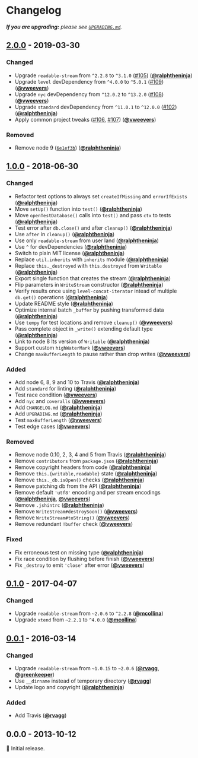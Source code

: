# Changelog

_**If you are upgrading:** please see [`UPGRADING.md`](UPGRADING.md)._

## [2.0.0] - 2019-03-30

### Changed

- Upgrade `readable-stream` from `^2.2.8` to `^3.1.0` ([#105](https://github.com/Level/level-ws/issues/105)) ([**@ralphtheninja**](https://github.com/ralphtheninja))
- Upgrade `level` devDependency from `^4.0.0` to `^5.0.1` ([#109](https://github.com/Level/level-ws/issues/109)) ([**@vweevers**](https://github.com/vweevers))
- Upgrade `nyc` devDependency from `^12.0.2` to `^13.2.0` ([#108](https://github.com/Level/level-ws/issues/108)) ([**@vweevers**](https://github.com/vweevers))
- Upgrade `standard` devDependency from `^11.0.1` to `^12.0.0` ([#102](https://github.com/Level/level-ws/issues/102)) ([**@ralphtheninja**](https://github.com/ralphtheninja))
- Apply common project tweaks ([#106](https://github.com/Level/level-ws/issues/106), [#107](https://github.com/Level/level-ws/issues/107)) ([**@vweevers**](https://github.com/vweevers))

### Removed

- Remove node 9 ([`6e1ef3b`](https://github.com/Level/level-ws/commit/6e1ef3b)) ([**@ralphtheninja**](https://github.com/ralphtheninja))

## [1.0.0] - 2018-06-30

### Changed

- Refactor test options to always set `createIfMissing` and `errorIfExists` ([**@ralphtheninja**](https://github.com/ralphtheninja))
- Move `setUp()` function into `test()` ([**@ralphtheninja**](https://github.com/ralphtheninja))
- Move `openTestDatabase()` calls into `test()` and pass `ctx` to tests ([**@ralphtheninja**](https://github.com/ralphtheninja))
- Test error after `db.close()` and after `cleanup()` ([**@ralphtheninja**](https://github.com/ralphtheninja))
- Use `after` in `cleanup()` ([**@ralphtheninja**](https://github.com/ralphtheninja))
- Use only `readable-stream` from user land ([**@ralphtheninja**](https://github.com/ralphtheninja))
- Use `^` for devDependencies ([**@ralphtheninja**](https://github.com/ralphtheninja))
- Switch to plain MIT license ([**@ralphtheninja**](https://github.com/ralphtheninja))
- Replace `util.inherits` with `inherits` module ([**@ralphtheninja**](https://github.com/ralphtheninja))
- Replace `this._destroyed` with `this.destroyed` from `Writable` ([**@ralphtheninja**](https://github.com/ralphtheninja))
- Export single function that creates the stream ([**@ralphtheninja**](https://github.com/ralphtheninja))
- Flip parameters in `WriteStream` constructor ([**@ralphtheninja**](https://github.com/ralphtheninja))
- Verify results once using `level-concat-iterator` intead of multiple `db.get()` operations ([**@ralphtheninja**](https://github.com/ralphtheninja))
- Update README style ([**@ralphtheninja**](https://github.com/ralphtheninja))
- Optimize internal batch `_buffer` by pushing transformed data ([**@ralphtheninja**](https://github.com/ralphtheninja))
- Use `tempy` for test locations and remove `cleanup()` ([**@vweevers**](https://github.com/vweevers))
- Pass complete object in `_write()` extending default type ([**@ralphtheninja**](https://github.com/ralphtheninja))
- Link to node 8 lts version of `Writable` ([**@ralphtheninja**](https://github.com/ralphtheninja))
- Support custom `highWaterMark` ([**@vweevers**](https://github.com/vweevers))
- Change `maxBufferLength` to pause rather than drop writes ([**@vweevers**](https://github.com/vweevers))

### Added

- Add node 6, 8, 9 and 10 to Travis ([**@ralphtheninja**](https://github.com/ralphtheninja))
- Add `standard` for linting ([**@ralphtheninja**](https://github.com/ralphtheninja))
- Test race condition ([**@vweevers**](https://github.com/vweevers))
- Add `nyc` and `coveralls` ([**@vweevers**](https://github.com/vweevers))
- Add `CHANGELOG.md` ([**@ralphtheninja**](https://github.com/ralphtheninja))
- Add `UPGRADING.md` ([**@ralphtheninja**](https://github.com/ralphtheninja))
- Test `maxBufferLength` ([**@vweevers**](https://github.com/vweevers))
- Test edge cases ([**@vweevers**](https://github.com/vweevers))

### Removed

- Remove node 0.10, 2, 3, 4 and 5 from Travis ([**@ralphtheninja**](https://github.com/ralphtheninja))
- Remove `contributors` from `package.json` ([**@ralphtheninja**](https://github.com/ralphtheninja))
- Remove copyright headers from code ([**@ralphtheninja**](https://github.com/ralphtheninja))
- Remove `this.{writable,readable}` state ([**@ralphtheninja**](https://github.com/ralphtheninja))
- Remove `this._db.isOpen()` checks ([**@ralphtheninja**](https://github.com/ralphtheninja))
- Remove patching db from the API ([**@ralphtheninja**](https://github.com/ralphtheninja))
- Remove default `'utf8'` encoding and per stream encodings ([**@ralphtheninja**](https://github.com/ralphtheninja), [**@vweevers**](https://github.com/vweevers))
- Remove `.jshintrc` ([**@ralphtheninja**](https://github.com/ralphtheninja))
- Remove `WriteStream#destroySoon()` ([**@vweevers**](https://github.com/vweevers))
- Remove `WriteStream#toString()` ([**@vweevers**](https://github.com/vweevers))
- Remove redundant `!buffer` check ([**@vweevers**](https://github.com/vweevers))

### Fixed

- Fix erroneous test on missing type ([**@ralphtheninja**](https://github.com/ralphtheninja))
- Fix race condition by flushing before finish ([**@vweevers**](https://github.com/vweevers))
- Fix `_destroy` to emit `'close'` after error ([**@vweevers**](https://github.com/vweevers))

## [0.1.0] - 2017-04-07

### Changed

- Upgrade `readable-stream` from `~2.0.6` to `^2.2.8` ([**@mcollina**](https://github.com/mcollina))
- Upgrade `xtend` from `~2.2.1` to `^4.0.0` ([**@mcollina**](https://github.com/mcollina))

## [0.0.1] - 2016-03-14

### Changed

- Upgrade `readable-stream` from `~1.0.15` to `~2.0.6` ([**@rvagg**](https://github.com/rvagg), [**@greenkeeper**](https://github.com/greenkeeper))
- Use `__dirname` instead of temporary directory ([**@rvagg**](https://github.com/rvagg))
- Update logo and copyright ([**@ralphtheninja**](https://github.com/ralphtheninja))

### Added

- Add Travis ([**@rvagg**](https://github.com/rvagg))

## 0.0.0 - 2013-10-12

:seedling: Initial release.

[2.0.0]: https://github.com/level/level-ws/compare/v1.0.0...v2.0.0

[1.0.0]: https://github.com/level/level-ws/compare/v0.1.0...v1.0.0

[0.1.0]: https://github.com/level/level-ws/compare/v0.0.1...v0.1.0

[0.0.1]: https://github.com/level/level-ws/compare/v0.0.0...v0.0.1
